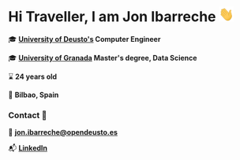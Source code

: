 <h1>Hi Traveller, I am Jon Ibarreche </a><img src="https://raw.githubusercontent.com/ABSphreak/ABSphreak/master/gifs/Hi.gif" width="30px" height="30px"></h1>

:mortar_board: **[University of Deusto's](https://www.deusto.es/cs/Satellite/deusto/es/universidad-deusto) Computer Engineer**

:mortar_board: **[University of Granada](https://www.ugr.es/) Master's degree, Data Science**

:hourglass: **24 years old**

:city_sunset: **Bilbao, Spain**

<!---
### Status :fire:

<div align="left">

[![GitHub Streak](http://github-readme-streak-stats.herokuapp.com?user=JonIbarreche&theme=omni)](https://git.io/streak-stats)
<!--- <img height="195em" src="https://github-readme-stats.vercel.app/api/top-langs/?username=JonIbarreche"/> --->


</div>


### Contact :satellite:

:e-mail: **jon.ibarreche@opendeusto.es**

:mailbox_with_mail: **[LinkedIn](https://www.linkedin.com/in/jonibarreche/)**
  

